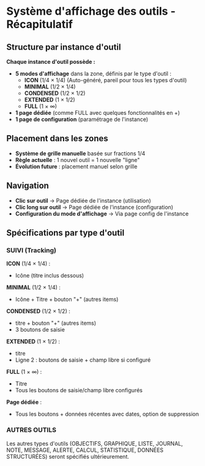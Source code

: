 # Système d'affichage des outils - Récapitulatif

## Structure par instance d'outil

**Chaque instance d'outil possède :**
- **5 modes d'affichage** dans la zone, définis par le type d'outil :
  - **ICON** (1/4 × 1/4) (Auto-généré, pareil pour tous les types d'outil)
  - **MINIMAL** (1/2 × 1/4)
  - **CONDENSED** (1/2 × 1/2)
  - **EXTENDED** (1 × 1/2)
  - **FULL** (1 × ∞)
- **1 page dédiée** (comme FULL avec quelques fonctionnalités en +)
- **1 page de configuration** (paramétrage de l'instance)

## Placement dans les zones

- **Système de grille manuelle** basée sur fractions 1/4
- **Règle actuelle** : 1 nouvel outil = 1 nouvelle "ligne"
- **Évolution future** : placement manuel selon grille

## Navigation

- **Clic sur outil** → Page dédiée de l'instance (utilisation)
- **Clic long sur outil** → Page dédiée de l'instance (configuration)
- **Configuration du mode d'affichage** → Via page config de l'instance

## Spécifications par type d'outil

### SUIVI (Tracking)

**ICON** (1/4 × 1/4) :
- Icône (titre inclus dessous)

**MINIMAL** (1/2 × 1/4) :
- Icône + Titre +  bouton "+" (autres items)

**CONDENSED** (1/2 × 1/2) :
- titre + bouton "+" (autres items)
- 3 boutons de saisie

**EXTENDED** (1 × 1/2) :
- titre
- Ligne 2 : boutons de saisie + champ libre si configuré

**FULL** (1 × ∞) :
- Titre
- Tous les boutons de saisie/champ libre configurés

**Page dédiée** :
- Tous les boutons + données récentes avec dates, option de suppression

### AUTRES OUTILS
Les autres types d'outils (OBJECTIFS, GRAPHIQUE, LISTE, JOURNAL, NOTE, MESSAGE, ALERTE, CALCUL, STATISTIQUE, DONNÉES STRUCTURÉES) seront spécifiés ultérieurement.
